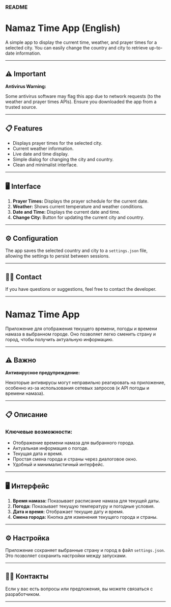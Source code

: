 ### README

# Namaz Time App (English)

A simple app to display the current time, weather, and prayer times for a selected city. You can easily change the country and city to retrieve up-to-date information.

---

## ⚠️ Important

**Antivirus Warning:**  

Some antivirus software may flag this app due to network requests (to the weather and prayer times APIs). Ensure you downloaded the app from a trusted source.

---

## 📋 Features

- Displays prayer times for the selected city.
- Current weather information.
- Live date and time display.
- Simple dialog for changing the city and country.
- Clean and minimalist interface.

---

## 🖥 Interface

1. **Prayer Times:** Displays the prayer schedule for the current date.
2. **Weather:** Shows current temperature and weather conditions.
3. **Date and Time:** Displays the current date and time.
4. **Change City:** Button for updating the current city and country.

---

## ⚙️ Configuration

The app saves the selected country and city to a `settings.json` file, allowing the settings to persist between sessions.

---

## 🧑‍💻 Contact

If you have questions or suggestions, feel free to contact the developer.

--- 


# Namaz Time App

Приложение для отображения текущего времени, погоды и времени намаза в выбранном городе. Оно позволяет легко сменить страну и город, чтобы получить актуальную информацию.

---

## ⚠️ Важно

**Антивирусное предупреждение:**  

Некоторые антивирусы могут неправильно реагировать на приложение, особенно из-за использования сетевых запросов (к API погоды и времени намаза).

---

## 📋 Описание

### Ключевые возможности:
- Отображение времени намаза для выбранного города.
- Актуальная информация о погоде.
- Текущая дата и время.
- Простая смена города и страны через диалоговое окно.
- Удобный и минималистичный интерфейс.

---


## 🖥 Интерфейс

1. **Время намаза:** Показывает расписание намаза для текущей даты.
2. **Погода:** Показывает текущую температуру и погодные условия.
3. **Дата и время:** Отображает текущие дату и время.
4. **Смена города:** Кнопка для изменения текущего города и страны.

---

## ⚙️ Настройка

Приложение сохраняет выбранные страну и город в файл `settings.json`. Это позволяет сохранить настройки между запусками.

---

## 🧑‍💻 Контакты

Если у вас есть вопросы или предложения, вы можете связаться с разработчиком.

---
